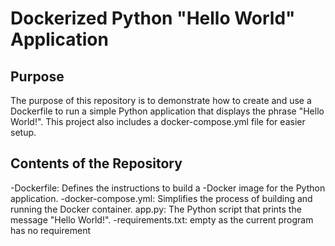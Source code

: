 # Dockerized Python "Hello World" Application

## Purpose
The purpose of this repository is to demonstrate how to create and use a Dockerfile to run a simple Python application that displays the phrase "Hello World!". This project also includes a docker-compose.yml file for easier setup.

## Contents of the Repository
-Dockerfile: Defines the instructions to build a -Docker image for the Python application.
-docker-compose.yml: Simplifies the process of building and running the Docker container.
app.py: The Python script that prints the message "Hello World!".
-requirements.txt: empty as the current program has no requirement

